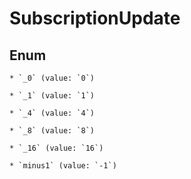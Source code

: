 
# SubscriptionUpdate

## Enum


    * `_0` (value: `0`)

    * `_1` (value: `1`)

    * `_4` (value: `4`)

    * `_8` (value: `8`)

    * `_16` (value: `16`)

    * `minus1` (value: `-1`)



